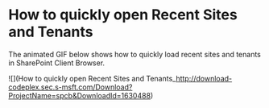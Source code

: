 # How to quickly open Recent Sites and Tenants
The animated GIF below shows how to quickly load recent sites and tenants in SharePoint Client Browser.

![](How to quickly open Recent Sites and Tenants_http://download-codeplex.sec.s-msft.com/Download?ProjectName=spcb&DownloadId=1630488)